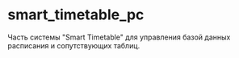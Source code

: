 # smart_timetable_pc
Часть системы "Smart Timetable" для управления базой данных расписания и сопутствующих таблиц.
